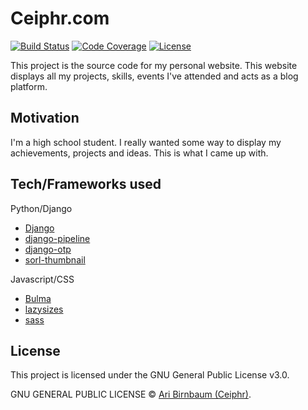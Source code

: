 # Ceiphr.com

[![Build Status](https://travis-ci.com/ceiphr/ceiphr.com.svg?branch=master)](https://travis-ci.com/ceiphr/ceiphr.com)
[![Code Coverage](https://img.shields.io/codecov/c/gh/ceiphr/ceiphr.com.svg)](https://codecov.io/gh/ceiphr/ceiphr.com)
[![License](https://img.shields.io/github/license/ceiphr/ceiphr.com.svg)](https://github.com/ceiphr/ceiphr.com/blob/master/LICENSE)
<!-- [![HSTS Preload Status](https://img.shields.io/hsts/preload/ceiphr.com.svg)](https://hstspreload.org/?domain=ceiphr.com) -->
<!-- [![Mozilla Observatory Status](https://img.shields.io/mozilla-observatory/grade/ceiphr.com.svg)](https://observatory.mozilla.org/analyze/ceiphr.com) -->

This project is the source code for my personal website. This website displays all my projects, skills, events I've attended and acts as a blog platform.

## Motivation

I'm a high school student. I really wanted some way to display my achievements, projects and ideas. This is what I came up with.

## Tech/Frameworks used

Python/Django

- [Django](https://www.djangoproject.com/)
- [django-pipeline](https://django-pipeline.readthedocs.io/en/latest/)
- [django-otp](https://django-otp-official.readthedocs.io/en/latest/)
- [sorl-thumbnail](https://github.com/jazzband/sorl-thumbnail)

Javascript/CSS

- [Bulma](https://bulma.io/)
- [lazysizes](https://github.com/aFarkas/lazysizes)
- [sass](https://sass-lang.com/)


## License

This project is licensed under the GNU General Public License v3.0.

GNU GENERAL PUBLIC LICENSE © [Ari Birnbaum (Ceiphr)](https://ceiphr.com).
